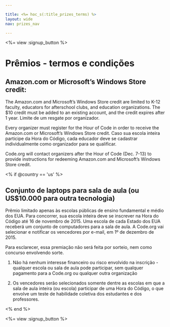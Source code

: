 ```yaml
---

title: <%= hoc_s(:title_prizes_terms) %>
layout: wide
nav: prizes_nav

---
```


<%= view :signup_button %>

# Prêmios - termos e condições

## Amazon.com or Microsoft’s Windows Store credit:

The Amazon.com and Microsoft’s Windows Store credit are limited to K-12 faculty, educators for afterschool clubs, and education organizations. The $10 credit must be added to an existing account, and the credit expires after 1 year. Limite de um resgate por organizador.

Every organizer must register for the Hour of Code in order to receive the Amazon.com or Microsoft’s Windows Store credit. Caso sua escola inteira participe da Hora do Código, cada educador deve se cadastrar individualmente como organizador para se qualificar.

Code.org will contact organizers after the Hour of Code (Dec. 7-13) to provide instructions for redeeming Amazon.com and Microsoft’s Windows Store credit.

<% if @country == 'us' %>

## Conjunto de laptops para sala de aula (ou US$10.000 para outra tecnologia)

Prêmio limitado apenas às escolas públicas de ensino fundamental e médio dos EUA. Para concorrer, sua escola inteira deve se inscrever na Hora do Código até 16 de novembro de 2015. Uma escola de cada Estado dos EUA receberá um conjunto de computadores para a sala de aula. A Code.org vai selecionar e notificar os vencedores por e-mail, em 1º de dezembro de 2015.

Para esclarecer, essa premiação não será feita por sorteio, nem como concurso envolvendo sorte.

1) Não há nenhum interesse financeiro ou risco envolvido na inscrição - qualquer escola ou sala de aula pode participar, sem qualquer pagamento para a Code.org ou qualquer outra organização

2) Os vencedores serão selecionados somente dentre as escolas em que a sala de aula inteira (ou escola) participar de uma Hora do Código, o que envolve um teste de habilidade coletiva dos estudantes e dos professores.

<% end %>

<%= view :signup_button %>